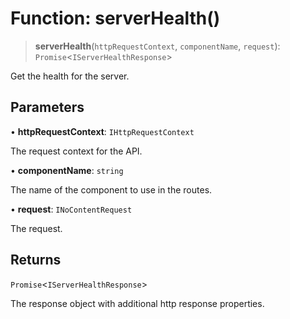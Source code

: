 # Function: serverHealth()

> **serverHealth**(`httpRequestContext`, `componentName`, `request`): `Promise`\<`IServerHealthResponse`\>

Get the health for the server.

## Parameters

• **httpRequestContext**: `IHttpRequestContext`

The request context for the API.

• **componentName**: `string`

The name of the component to use in the routes.

• **request**: `INoContentRequest`

The request.

## Returns

`Promise`\<`IServerHealthResponse`\>

The response object with additional http response properties.
